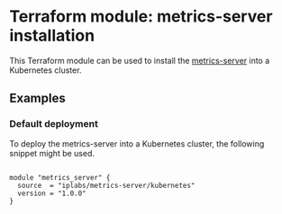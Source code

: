 # Terraform module: metrics-server installation

This Terraform module can be used to install the [metrics-server](https://github.com/kubernetes-sigs/metrics-server)
into a Kubernetes cluster.

## Examples

### Default deployment

To deploy the metrics-server into a Kubernetes cluster, the following
snippet might be used.

```hcl

module "metrics_server" {
  source  = "iplabs/metrics-server/kubernetes"
  version = "1.0.0"
}
```

